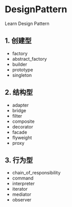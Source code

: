 # DesignPattern
Learn Design Pattern

## 1. 创建型

- factory
- abstract_factory
- builder 
- prototype
- singleton

## 2. 结构型

- adapter
- bridge
- filter
- composite
- decorator
- facade
- flyweight
- proxy

## 3. 行为型

- chain_of_responsibility
- command
- interpreter
- iterator
- mediator
- observer

